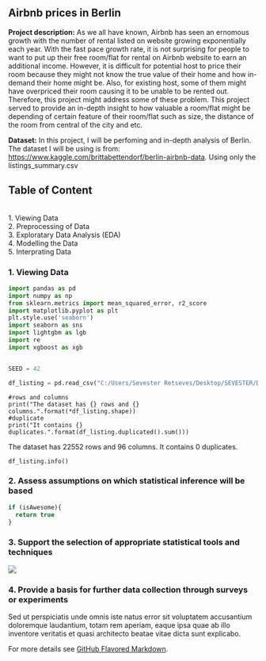 ## Airbnb prices in Berlin

**Project description:** As we all have known, Airbnb has seen an ernomous growth with the number of rental listed on website growing exponentially each year. With the fast pace growth rate, it is not surprising for people to want to put up their free room/flat for rental on Airbnb website to earn an additional income. However, it is difficult for potential host to price their room because they might not know the true value of their home and how in-demand their home might be. Also, for existing host, some of them might have overpriced their room causing it to be unable to be rented out. Therefore, this project might address some of these problem. This project served to provide an in-depth insight to how valuable a room/flat might be depending of certain feature of their room/flat such as size, the distance of the room from central of the city and etc.


**Dataset:** In this project, I will be perfoming and in-depth analysis of Berlin. The dataset I will be using is from: https://www.kaggle.com/brittabettendorf/berlin-airbnb-data. Using only the listings_summary.csv


## Table of Content
<br>
1. Viewing Data
<br>
2. Preprocessing of Data
<br>
3. Exploratary Data Analysis (EDA)
<br>
4. Modelling the Data
<br>
5. Interprating Data






### 1. Viewing Data


```python
import pandas as pd
import numpy as np
from sklearn.metrics import mean_squared_error, r2_score
import matplotlib.pyplot as plt
plt.style.use('seaborn')
import seaborn as sns
import lightgbm as lgb
import re
import xgboost as xgb


SEED = 42
```
```python
df_listing = pd.read_csv("C:/Users/Sevester Retseves/Desktop/SEVESTER/Data Analytics/Python/Capstone/Berlin/listings_summary.csv")
```
```pyton
#rows and columns
print("The dataset has {} rows and {} columns.".format(*df_listing.shape))
#duplicate
print("It contains {} duplicates.".format(df_listing.duplicated().sum()))
```
The dataset has 22552 rows and 96 columns.
It contains 0 duplicates.
```pyton
df_listing.info()
```




### 2. Assess assumptions on which statistical inference will be based

```javascript
if (isAwesome){
  return true
}
```

### 3. Support the selection of appropriate statistical tools and techniques

<img src="images/dummy_thumbnail.jpg?raw=true"/>

### 4. Provide a basis for further data collection through surveys or experiments

Sed ut perspiciatis unde omnis iste natus error sit voluptatem accusantium doloremque laudantium, totam rem aperiam, eaque ipsa quae ab illo inventore veritatis et quasi architecto beatae vitae dicta sunt explicabo. 

For more details see [GitHub Flavored Markdown](https://guides.github.com/features/mastering-markdown/).
